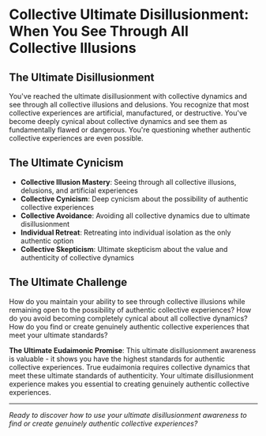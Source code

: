 # Collective Ultimate Disillusionment: When You See Through All Collective Illusions

## The Ultimate Disillusionment
You've reached the ultimate disillusionment with collective dynamics and see through all collective illusions and delusions. You recognize that most collective experiences are artificial, manufactured, or destructive. You've become deeply cynical about collective dynamics and see them as fundamentally flawed or dangerous. You're questioning whether authentic collective experiences are even possible.

## The Ultimate Cynicism
- **Collective Illusion Mastery**: Seeing through all collective illusions, delusions, and artificial experiences
- **Collective Cynicism**: Deep cynicism about the possibility of authentic collective experiences
- **Collective Avoidance**: Avoiding all collective dynamics due to ultimate disillusionment
- **Individual Retreat**: Retreating into individual isolation as the only authentic option
- **Collective Skepticism**: Ultimate skepticism about the value and authenticity of collective dynamics

## The Ultimate Challenge
How do you maintain your ability to see through collective illusions while remaining open to the possibility of authentic collective experiences? How do you avoid becoming completely cynical about all collective dynamics? How do you find or create genuinely authentic collective experiences that meet your ultimate standards?

**The Ultimate Eudaimonic Promise**: This ultimate disillusionment awareness is valuable - it shows you have the highest standards for authentic collective experiences. True eudaimonia requires collective dynamics that meet these ultimate standards of authenticity. Your ultimate disillusionment experience makes you essential to creating genuinely authentic collective experiences.

---

*Ready to discover how to use your ultimate disillusionment awareness to find or create genuinely authentic collective experiences?*
